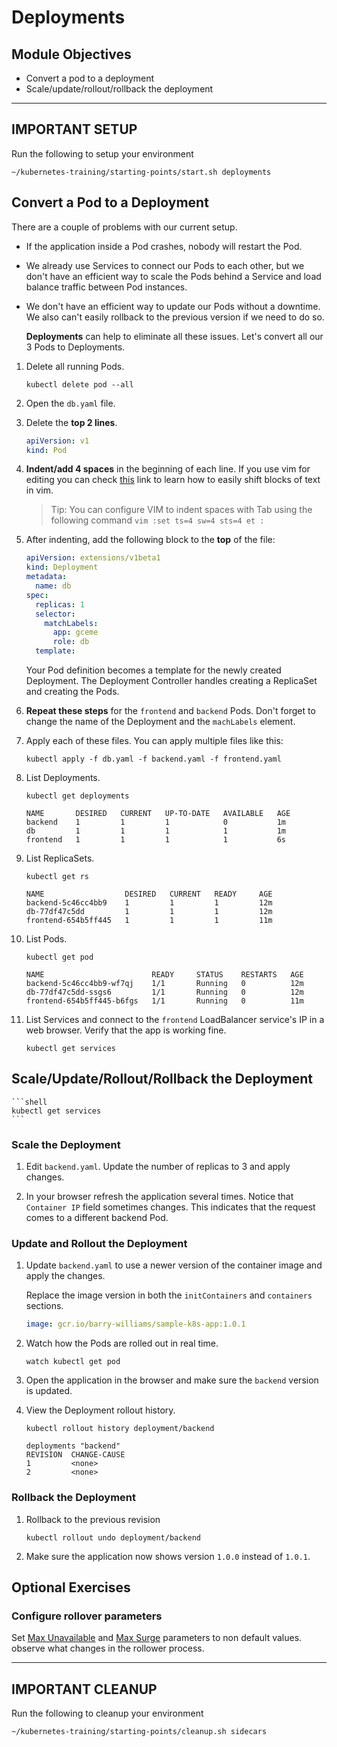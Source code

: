 # Deployments

## Module Objectives

- Convert a pod to a deployment
- Scale/update/rollout/rollback the deployment

---

## **IMPORTANT SETUP**
Run the following to setup your environment

```shell
~/kubernetes-training/starting-points/start.sh deployments
```


## Convert a Pod to a Deployment

There are a couple of problems with our current setup.

* If the application inside a Pod crashes, nobody will restart the Pod.
* We already use Services to connect our Pods to each other, but we don't have an efficient way to scale the Pods behind a Service and load balance traffic between Pod instances.
* We don't have an efficient way to update our Pods without a downtime. We also can't easily rollback to the previous version if we need to do so.

    **Deployments** can help to eliminate all these issues. Let's convert all our 3 Pods to Deployments.

1. Delete all running Pods.

    ```shell
    kubectl delete pod --all
    ```

1. Open the `db.yaml` file. <!--TODO: create the db.yaml file in starting points -->

1. Delete the **top 2 lines**.

    ```yaml
    apiVersion: v1
    kind: Pod
    ```

1. **Indent/add 4 spaces** in the beginning of each line. If you use vim for editing you can check [this](http://vim.wikia.com/wiki/Shifting_blocks_visually) link to learn how to easily shift blocks of text in vim.

    > Tip: You can configure VIM to indent spaces with Tab using the following command `vim :set ts=4 sw=4 sts=4 et :`

1. After indenting, add the following block to the **top** of the file:

    ```yaml
    apiVersion: extensions/v1beta1
    kind: Deployment
    metadata:
      name: db
    spec:
      replicas: 1
      selector:
        matchLabels:
          app: gceme
          role: db
      template:
    ```

    Your Pod definition becomes a template for the newly created Deployment. The Deployment Controller handles creating a ReplicaSet and creating the Pods.

1. **Repeat these steps** for the `frontend` and `backend` Pods. Don't forget to change the name of the Deployment and the `machLabels` element.

1. Apply each of these files. You can apply multiple files like this:

   ```shell
   kubectl apply -f db.yaml -f backend.yaml -f frontend.yaml
   ```

1. List Deployments.

    ```shell
    kubectl get deployments
    ```

    ```
    NAME       DESIRED   CURRENT   UP-TO-DATE   AVAILABLE   AGE
    backend    1         1         1            0           1m
    db         1         1         1            1           1m
    frontend   1         1         1            1           6s
    ```

1. List ReplicaSets.

    ```shell
    kubectl get rs
    ```

    ```
    NAME                  DESIRED   CURRENT   READY     AGE
    backend-5c46cc4bb9    1         1         1         12m
    db-77df47c5dd         1         1         1         12m
    frontend-654b5ff445   1         1         1         11m
    ```

1. List Pods.

    ```shell
    kubectl get pod
    ```

    ```
    NAME                        READY     STATUS    RESTARTS   AGE
    backend-5c46cc4bb9-wf7qj    1/1       Running   0          12m
    db-77df47c5dd-ssgs6         1/1       Running   0          12m
    frontend-654b5ff445-b6fgs   1/1       Running   0          11m
    ```

1. List Services and connect to the `frontend` LoadBalancer service's IP in a web browser. Verify that the app is working fine.

    ```shell
    kubectl get services
    ```

## Scale/Update/Rollout/Rollback the Deployment

    ```shell
    kubectl get services
    ```

### Scale the Deployment

1. Edit `backend.yaml`. Update the number of replicas to 3 and apply changes.

1. In your browser refresh the application several times. Notice that `Container IP` field sometimes changes. This indicates that the request comes to a different backend Pod.

### Update and Rollout the Deployment

1. Update `backend.yaml` to use a newer version of the container image and apply the changes.

    Replace the image version in both the `initContainers` and `containers` sections.

    ```yaml
    image: gcr.io/barry-williams/sample-k8s-app:1.0.1
    ```

1. Watch how the Pods are rolled out in real time.

    ```shell
    watch kubectl get pod
    ```

1. Open the application in the browser and make sure the `backend` version is updated.

1. View the Deployment rollout history.

    ```shell
    kubectl rollout history deployment/backend
    ```

    ```
    deployments "backend"
    REVISION  CHANGE-CAUSE
    1         <none>
    2         <none>
    ```

### Rollback the Deployment

1. Rollback to the previous revision

    ```shell
    kubectl rollout undo deployment/backend
    ```

1. Make sure the application now shows version `1.0.0` instead of `1.0.1`.

## Optional Exercises

### Configure rollover parameters

Set [Max Unavailable](https://kubernetes.io/docs/concepts/workloads/controllers/deployment/#max-unavailable) and [Max Surge](https://kubernetes.io/docs/concepts/workloads/controllers/deployment/#max-surge) parameters to non default values. observe what changes in the rollower process.

---

## **IMPORTANT CLEANUP**
Run the following to cleanup your environment

```shell
~/kubernetes-training/starting-points/cleanup.sh sidecars
```
